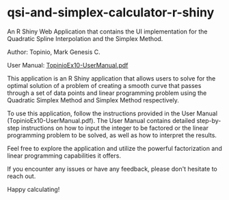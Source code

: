 # qsi-and-simplex-calculator-r-shiny
An R Shiny Web Application that contains the UI implementation for the Quadratic Spline Interpolation and the Simplex Method.

Author: Topinio, Mark Genesis C.

User Manual: [TopinioEx10-UserManual.pdf](TopinioEx10-UserManual.pdf)

This application is an R Shiny application that allows users to solve for the optimal solution of a problem of creating a smooth curve that passes through a set of data points and linear programming problem using the Quadratic Simplex Method and Simplex Method respectively.

To use this application, follow the instructions provided in the User Manual (TopinioEx10-UserManual.pdf). The User Manual contains detailed step-by-step instructions on how to input the integer to be factored or the linear programming problem to be solved, as well as how to interpret the results.

Feel free to explore the application and utilize the powerful factorization and linear programming capabilities it offers.

If you encounter any issues or have any feedback, please don't hesitate to reach out.

Happy calculating!
